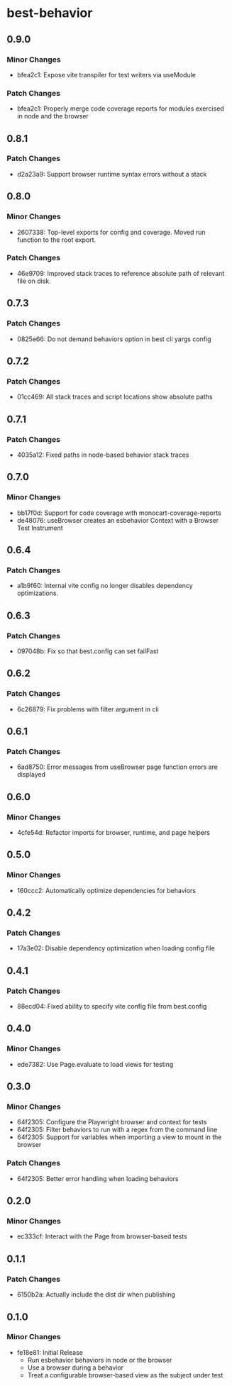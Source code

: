 # best-behavior

## 0.9.0

### Minor Changes

- bfea2c1: Expose vite transpiler for test writers via useModule

### Patch Changes

- bfea2c1: Properly merge code coverage reports for modules exercised in node and the browser

## 0.8.1

### Patch Changes

- d2a23a9: Support browser runtime syntax errors without a stack

## 0.8.0

### Minor Changes

- 2607338: Top-level exports for config and coverage. Moved run function to the root export.

### Patch Changes

- 46e9709: Improved stack traces to reference absolute path of relevant file on disk.

## 0.7.3

### Patch Changes

- 0825e66: Do not demand behaviors option in best cli yargs config

## 0.7.2

### Patch Changes

- 01cc469: All stack traces and script locations show absolute paths

## 0.7.1

### Patch Changes

- 4035a12: Fixed paths in node-based behavior stack traces

## 0.7.0

### Minor Changes

- bb17f0d: Support for code coverage with monocart-coverage-reports
- de48076: useBrowser creates an esbehavior Context with a Browser Test Instrument

## 0.6.4

### Patch Changes

- a1b9f60: Internal vite config no longer disables dependency optimizations.

## 0.6.3

### Patch Changes

- 097048b: Fix so that best.config can set failFast

## 0.6.2

### Patch Changes

- 6c26879: Fix problems with filter argument in cli

## 0.6.1

### Patch Changes

- 6ad8750: Error messages from useBrowser page function errors are displayed

## 0.6.0

### Minor Changes

- 4cfe54d: Refactor imports for browser, runtime, and page helpers

## 0.5.0

### Minor Changes

- 160ccc2: Automatically optimize dependencies for behaviors

## 0.4.2

### Patch Changes

- 17a3e02: Disable dependency optimization when loading config file

## 0.4.1

### Patch Changes

- 88ecd04: Fixed ability to specify vite config file from best.config

## 0.4.0

### Minor Changes

- ede7382: Use Page.evaluate to load views for testing

## 0.3.0

### Minor Changes

- 64f2305: Configure the Playwright browser and context for tests
- 64f2305: Filter behaviors to run with a regex from the command line
- 64f2305: Support for variables when importing a view to mount in the browser

### Patch Changes

- 64f2305: Better error handling when loading behaviors

## 0.2.0

### Minor Changes

- ec333cf: Interact with the Page from browser-based tests

## 0.1.1

### Patch Changes

- 6150b2a: Actually include the dist dir when publishing

## 0.1.0

### Minor Changes

- fe18e81: Initial Release
  - Run esbehavior behaviors in node or the browser
  - Use a browser during a behavior
  - Treat a configurable browser-based view as the subject under test
